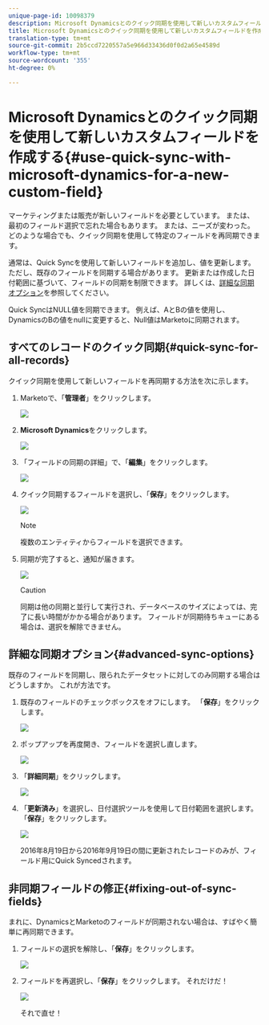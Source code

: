 ```yaml
---
unique-page-id: 10098379
description: Microsoft Dynamicsとのクイック同期を使用して新しいカスタムフィールド — Marketto Docs — 製品ドキュメント
title: Microsoft Dynamicsとのクイック同期を使用して新しいカスタムフィールドを作成する
translation-type: tm+mt
source-git-commit: 2b5ccd7220557a5e966d33436d0f0d2a65e4589d
workflow-type: tm+mt
source-wordcount: '355'
ht-degree: 0%

---
```



# Microsoft Dynamicsとのクイック同期を使用して新しいカスタムフィールドを作成する{#use-quick-sync-with-microsoft-dynamics-for-a-new-custom-field}

マーケティングまたは販売が新しいフィールドを必要としています。 または、最初のフィールド選択で忘れた場合もあります。 または、ニーズが変わった。 どのような場合でも、クイック同期を使用して特定のフィールドを再同期できます。

通常は、Quick Syncを使用して新しいフィールドを追加し、値を更新します。 ただし、既存のフィールドを同期する場合があります。 更新または作成した日付範囲に基づいて、フィールドの同期を制限できます。 詳しくは、[詳細な同期オプション](#Advanced_Sync_Options)を参照してください。

Quick SyncはNULL値を同期できます。 例えば、AとBの値を使用し、DynamicsのBの値をnullに変更すると、Null値はMarketoに同期されます。

## すべてのレコードのクイック同期{#quick-sync-for-all-records}

クイック同期を使用して新しいフィールドを再同期する方法を次に示します。

1. Marketoで、「**管理者**」をクリックします。

   ![](assets/image2016-8-19-11-3a14-3a5.png)

1. **Microsoft Dynamics**&#x200B;をクリックします。

   ![](assets/image2016-8-19-11-3a15-3a8.png)

1. 「フィールドの同期の詳細」で、「**編集**」をクリックします。

   ![](assets/image2016-8-19-11-3a16-3a22.png)

1. クイック同期するフィールドを選択し、「**保存**」をクリックします。

   ![](assets/image2016-8-25-15-3a26-3a11.png)

   >[!NOTE]
   >
   >複数のエンティティからフィールドを選択できます。

1. 同期が完了すると、通知が届きます。

   ![](assets/field-sync-update-notification.png)

   >[!CAUTION]
   >
   >同期は他の同期と並行して実行され、データベースのサイズによっては、完了に長い時間がかかる場合があります。 フィールドが同期待ちキューにある場合は、選択を解除できません。

## 詳細な同期オプション{#advanced-sync-options}

既存のフィールドを同期し、限られたデータセットに対してのみ同期する場合はどうしますか。 これが方法です。

1. 既存のフィールドのチェックボックスをオフにします。 「**保存**」をクリックします。

   ![](assets/image2016-8-25-16-3a16-3a32.png)

1. ポップアップを再度開き、フィールドを選択し直します。

   ![](assets/select-field-reselect-hand.png)

1. 「**詳細同期**」をクリックします。

   ![](assets/image2016-8-25-15-3a52-3a9.png)

1. 「**更新済み**」を選択し、日付選択ツールを使用して日付範囲を選択します。 「**保存**」をクリックします。

   ![](assets/image2016-8-25-16-3a0-3a3.png)

   2016年8月19日から2016年9月19日の間に更新されたレコードのみが、フィールド用にQuick Syncedされます。

## 非同期フィールドの修正{#fixing-out-of-sync-fields}

まれに、DynamicsとMarketoのフィールドが同期されない場合は、すばやく簡単に再同期できます。

1. フィールドの選択を解除し、「**保存**」をクリックします。

   ![](assets/image2016-8-25-16-3a16-3a32-1.png)

1. フィールドを再選択し、「**保存**」をクリックします。 それだけだ！

   ![](assets/image2016-8-25-16-3a20-3a45.png)

   それで直せ！
